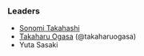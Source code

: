 ### Leaders

* [Sonomi Takahashi](mailto:sonomin@owasp.org)
* [Takaharu Ogasa](mailto:takaharu.ogasa@owasp.org) (@takaharuogasa)
* Yuta Sasaki
